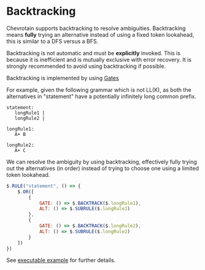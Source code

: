 # Backtracking

Chevrotain supports backtracking to resolve ambiguities.
Backtracking means **fully** trying an alternative instead of using a fixed
token lookahead, this is similar to a DFS versus a BFS.

Backtracking is not automatic and must be **explicitly** invoked.
This is because it is inefficient and is mutually exclusive with error recovery.
It is strongly recommended to avoid using backtracking if possible.

Backtracking is implemented by using [Gates](https://sap.github.io/chevrotain/docs/features/gates.html)

For example, given the following grammar which is not LL(K), as
both the alternatives in "statement" have a potentially infinitely long common prefix.

```antlr
statement:
   longRule1 |
   longRule2 |

longRule1:
   A+ B

longRule2:
   A+ C
```

We can resolve the ambiguity by using backtracking, effectively fully trying out
the alternatives (in order) instead of trying to choose one using a limited token lookahead.

```javascript
$.RULE("statement", () => {
    $.OR([
        {
            GATE: () => $.BACKTRACK($.longRule1),
            ALT: () => $.SUBRULE($.longRule1)
        },
        {
            GATE: () => $.BACKTRACK($.longRule2),
            ALT: () => $.SUBRULE($.longRule2)
        }
    ])
})
```

See [executable example](https://github.com/SAP/chevrotain/tree/master/examples/parser/backtracking)
for further details.
